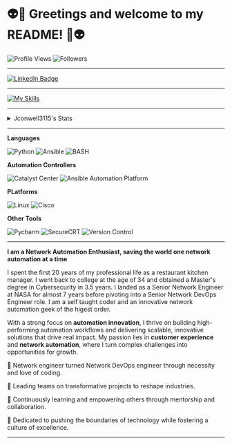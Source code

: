# :alien::wave: Greetings and welcome to my README! :wave::alien:

![Profile Views](https://komarev.com/ghpvc/?username=jconwell3115)
![Followers](https://img.shields.io/github/followers/jconwell3115)

---
<div id="badges">
  <a href="https://www.linkedin.com/in/jconwellnetworkdevopsprofessional/">
    <img src="https://img.shields.io/badge/LinkedIn-blue?style=for-the-badge&logo=linkedin&logoColor=white" alt="LinkedIn Badge"/>
  </a>

---
[![My Skills](https://skillicons.dev/icons?i=aws,ansible,redhat,linux,bash,docker,git,github,githubactions,md,pycharm,py)](https://skillicons.dev)

---
<details>
  <summary>Jconwell3115's Stats</summary>
  
[![](https://raw.githubusercontent.com/jconwell3115/jconwell3115/main/profile-summary-card-output/dark/0-profile-details.svg)](https://github.com/vn7n24fzkq/github-profile-summary-cards)
[![](https://raw.githubusercontent.com/jconwell3115/jconwell3115/main/profile-summary-card-output/dark/1-repos-per-language.svg)](https://github.com/vn7n24fzkq/github-profile-summary-cards) [![](https://raw.githubusercontent.com/jconwell3115/jconwell3115/main/profile-summary-card-output/dark/2-most-commit-language.svg)](https://github.com/vn7n24fzkq/github-profile-summary-cards)
[![](https://raw.githubusercontent.com/jconwell3115/jconwell3115/main/profile-summary-card-output/dark/3-stats.svg)](https://github.com/vn7n24fzkq/github-profile-summary-cards) [![](https://raw.githubusercontent.com/jconwell3115/jconwell3115/main/profile-summary-card-output/dark/4-productive-time.svg)](https://github.com/vn7n24fzkq/github-profile-summary-cards)

</details>

---

**Languages**

![Python](https://img.shields.io/badge/Code-Python-informational?style=flat&logo=python&logoColor=green&color=3776AB)
![Ansible](https://img.shields.io/badge/Config%20Management-Ansible-blue?logo=Ansible&logoColor=green)
![BASH](https://img.shields.io/badge/Scripting-BASH-blue?logo=Linux&logoColor=green)

**Automation Controllers**

![Catalyst Center](https://img.shields.io/badge/Controller-Catalyst%20Center-green?logo=Cisco&logoColor=green)
![Ansible Automation Platform](https://img.shields.io/badge/Controller-AAP-green?logo=Ansible&logoColor=green)


**PLatforms**

![Linux](https://img.shields.io/badge/System-Linux-informational?style=flat&logo=linux&color=FCC624&logoColor=green)
![Cisco](https://img.shields.io/badge/System-Cisco%20IOSXE-yellow?logo=cisco&logoColor=green)

**Other Tools**

![Pycharm](https://img.shields.io/badge/IDE-PyCharm-red?logo=Pycharm&logoColor=yellow)
![SecureCRT](https://img.shields.io/badge/Secure_Shell-SecureCRT-red?logo=Shell&logoColor=yellow)
![Version Control](https://img.shields.io/badge/VCS-Git-red?logo=Git&logoColor=yellow)


---
**I am a Network Automation Enthusiast, saving the world one network automation at a time**

I spent the first 20 years of my professional life as a restaurant kitchen manager.  I went back to college at the age of 34 and obtained a Master's degree in Cybersecurity in 3.5 years.  I landed as a Senior Network Engineer at NASA for almost 7 years before pivoting into a Senior Network DevOps Engineer role.  I am a self taught coder and an innovative network automation geek of the higest order.

With a strong focus on **automation innovation**, I thrive on building high-performing automation workflows and delivering scalable, innovative solutions that drive real impact. My passion lies in **customer experience** and **network automation**, where I turn complex challenges into opportunities for growth.

📖 Network engineer turned Network DevOps engineer through necessity and love of coding.

🔭 Leading teams on transformative projects to reshape industries.

🌱 Continuously learning and empowering others through mentorship and collaboration.

🚀 Dedicated to pushing the boundaries of technology while fostering a culture of excellence. 

***


<!---
jconwell3115/jconwell3115 is a ✨ special ✨ repository because its `README.md` (this file) appears on your GitHub profile.
You can click the Preview link to take a look at your changes.
--->
